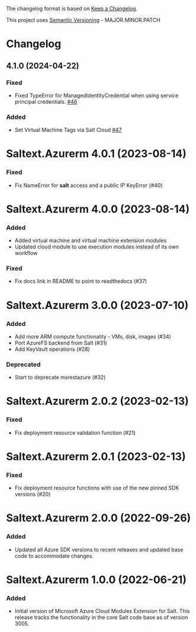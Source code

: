 The changelog format is based on [Keep a Changelog](https://keepachangelog.com/en/1.0.0/).

This project uses [Semantic Versioning](https://semver.org/) - MAJOR.MINOR.PATCH

# Changelog

## 4.1.0 (2024-04-22)


### Fixed

- Fixed TypeError for ManagedIdentityCredential when using service principal credentials. [#46](https://github.com/salt-extensions/saltext-azurerm/issues/46)


### Added

- Set Virtual Machine Tags via Salt Cloud [#47](https://github.com/salt-extensions/saltext-azurerm/issues/47)


# Saltext.Azurerm 4.0.1 (2023-08-14)

### Fixed

- Fix NameError for __salt__ access and a public IP KeyError (#40)


# Saltext.Azurerm 4.0.0 (2023-08-14)

### Added

- Added virtual machine and virtual machine extension modules
- Updated cloud module to use execution modules instead of its own workflow

### Fixed

- Fix docs link in README to point to readthedocs (#37)


# Saltext.Azurerm 3.0.0 (2023-07-10)

### Added

- Add more ARM compute functionality - VMs, disk, images (#34)
- Port AzureFS backend from Salt (#31)
- Add KeyVault operations (#28)

### Deprecated

- Start to deprecate msrestazure (#32)


# Saltext.Azurerm 2.0.2 (2023-02-13)

### Fixed

- Fix deployment resource validation function (#21)


# Saltext.Azurerm 2.0.1 (2023-02-13)

### Fixed

- Fix deployment resource functions with use of the new pinned SDK versions (#20)


# Saltext.Azurerm 2.0.0 (2022-09-26)

### Added

- Updated all Azure SDK versions to recent releases and updated base code to accommodate changes.


# Saltext.Azurerm 1.0.0 (2022-06-21)

### Added

- Initial version of Microsoft Azure Cloud Modules Extension for Salt. This release tracks the functionality in the
  core Salt code base as of version 3005.
